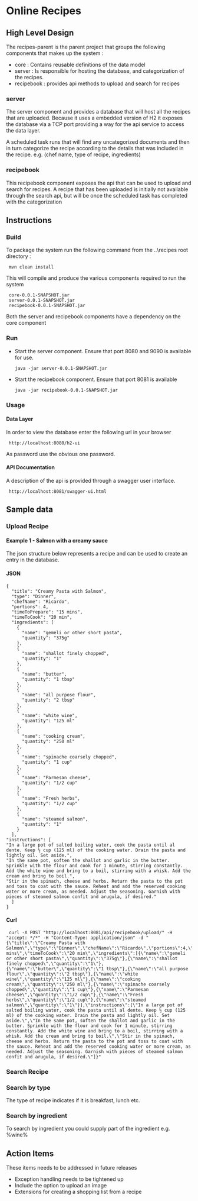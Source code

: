 # Online Recipes

## High Level Design
The recipes-parent is the parent project that groups the following components
that makes up the system :  
- core : Contains reusable definitions of the data model 
- server : Is responsible for hosting the database, and categorization 
           of the recipes.
- recipebook : provides api methods to upload and search for recipes

### server
The server component and provides a database that will host all the recipes that are uploaded. 
Because it uses a embedded version of H2 it exposes the database via a TCP port providing a way for the
api service to access the data layer. 


A scheduled task runs that will find any uncategorized documents and then in turn categorize the recipe according 
to the details that was included in the recipe. e.g. (chef name, type of recipe, ingredients)

### recipebook 
This recipebook component exposes the api that can be used to upload and search for recipes. A recipe that has been 
uploaded is initially not available through the search api, but will be once the scheduled task has completed with the 
categorization  


## Instructions
### Build
To package the system run the following command from the ..\recipes root directory : 
   
     mvn clean install

This will compile and produce the various components required to run the system 

     core-0.0.1-SNAPSHOT.jar
     server-0.0.1-SNAPSHOT.jar
     recipebook-0.0.1-SNAPSHOT.jar
     
Both the server and recipebook components have a dependency on the core component

### Run

- Start the server component. Ensure that port 8080 and 9090 is available for use.

      java -jar server-0.0.1-SNAPSHOT.jar

- Start the recipebook component. Ensure that port 8081 is available

      java -jar recipebook-0.0.1-SNAPSHOT.jar
      
 
### Usage

#### Data Layer
In order to view the database enter the following url in your browser

     http://localhost:8080/h2-ui

As password use the obvious one password. 

#### API Documentation 
A description of the api is provided through a swagger user interface. 

     http://localhost:8081/swagger-ui.html


## Sample data


### Upload Recipe 
#### Example 1 - Salmon with a creamy sauce
The json structure below represents a recipe and can be used to create an entry in 
the database.
#### JSON
    {
      "title": "Creamy Pasta with Salmon",
      "type": "Dinner",
      "chefName": "Ricardo",
      "portions": 4,
      "timeToPrepare": "15 mins",
      "timeToCook": "20 min",
      "ingredients": [
        {
          "name": "gemeli or other short pasta",
          "quantity": "375g"
        },
    	{
          "name": "shallot finely chopped",
          "quantity": "1"
        },
    	{
          "name": "butter",
          "quantity": "1 tbsp"
        },
    	{
          "name": "all purpose flour",
          "quantity": "2 tbsp"
        },
    	{
          "name": "white wine",
          "quantity": "125 ml"
        },
    	{
          "name": "cooking cream",
          "quantity": "250 ml"
        },
    	{
          "name": "spinache coarsely chopped",
          "quantity": "1 cup"
        },
    	{
          "name": "Parmesan cheese",
          "quantity": "1/2 cup"
        }, 
    	{
          "name": "Fresh herbs",
          "quantity": "1/2 cup"
        },
    	{
          "name": "steamed salmon",
          "quantity": "1"
        }
      ],  
    "instructions": [ 
    "In a large pot of salted boiling water, cook the pasta until al dente. Keep ½ cup (125 ml) of the cooking water. Drain the pasta and lightly oil. Set aside.",
    "In the same pot, soften the shallot and garlic in the butter. Sprinkle with the flour and cook for 1 minute, stirring constantly. Add the white wine and bring to a boil, stirring with a whisk. Add the cream and bring to boil.",
    "Stir in the spinach, cheese and herbs. Return the pasta to the pot and toss to coat with the sauce. Reheat and add the reserved cooking water or more cream, as needed. Adjust the seasoning. Garnish with pieces of steamed salmon confit and arugula, if desired."
      ]
    }

     
#### Curl 
     curl -X POST "http://localhost:8081/api/recipebook/upload/" -H "accept: */*" -H "Content-Type: application/json" -d "{\"title\":\"Creamy Pasta with Salmon\",\"type\":\"Dinner\",\"chefName\":\"Ricardo\",\"portions\":4,\"timeToPrepare\":\"15 mins\",\"timeToCook\":\"20 min\",\"ingredients\":[{\"name\":\"gemeli or other short pasta\",\"quantity\":\"375g\"},{\"name\":\"shallot finely chopped\",\"quantity\":\"1\"},{\"name\":\"butter\",\"quantity\":\"1 tbsp\"},{\"name\":\"all purpose flour\",\"quantity\":\"2 tbsp\"},{\"name\":\"white wine\",\"quantity\":\"125 ml\"},{\"name\":\"cooking cream\",\"quantity\":\"250 ml\"},{\"name\":\"spinache coarsely chopped\",\"quantity\":\"1 cup\"},{\"name\":\"Parmesan cheese\",\"quantity\":\"1/2 cup\"},{\"name\":\"Fresh herbs\",\"quantity\":\"1/2 cup\"},{\"name\":\"steamed salmon\",\"quantity\":\"1\"}],\"instructions\":[\"In a large pot of salted boiling water, cook the pasta until al dente. Keep ½ cup (125 ml) of the cooking water. Drain the pasta and lightly oil. Set aside.\",\"In the same pot, soften the shallot and garlic in the butter. Sprinkle with the flour and cook for 1 minute, stirring constantly. Add the white wine and bring to a boil, stirring with a whisk. Add the cream and bring to boil.\",\"Stir in the spinach, cheese and herbs. Return the pasta to the pot and toss to coat with the sauce. Reheat and add the reserved cooking water or more cream, as needed. Adjust the seasoning. Garnish with pieces of steamed salmon confit and arugula, if desired.\"]}"
     
### Search Recipe

### Search by type
The type of recipe indicates if it is breakfast, lunch etc. 

### Search by ingredient
To search by ingredient you could supply part of the ingredient e.g. %wine%


## Action Items 
These items needs to be addressed in future releases
- Exception handling needs to be tightened up
- Include the option to upload an image 
- Extensions for creating a shopping list from a recipe 









